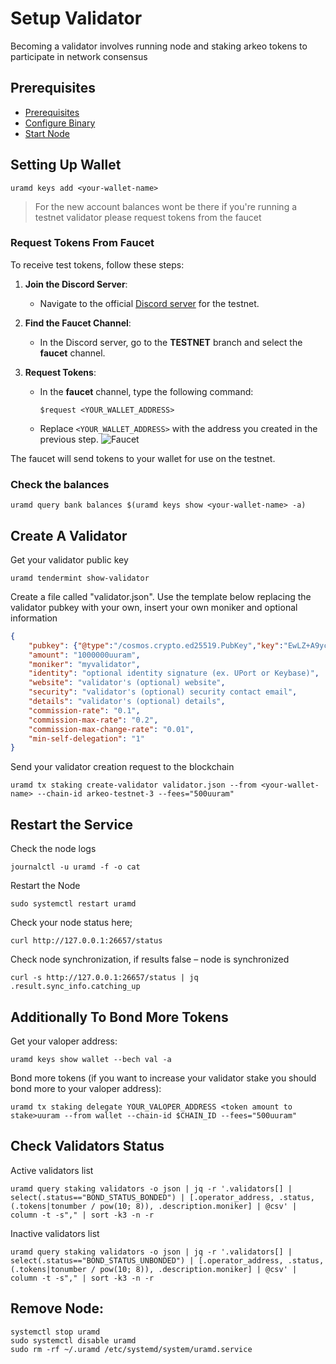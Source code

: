 # Setup Validator
Becoming a validator involves running node and staking arkeo tokens to participate in network consensus 

## Prerequisites

- [Prerequisites](./TESTNET.md#prerequisites) 
- [Configure Binary](./TESTNET.md#arkeo-binary)
- [Start Node](./TESTNET.md#configure-service)


## Setting Up Wallet 
```shell
uramd keys add <your-wallet-name>
```
> For the new account balances wont be there if you're running a testnet validator please request tokens from the faucet 

### Request Tokens From Faucet
To receive test tokens, follow these steps:

1. **Join the Discord Server**:
   - Navigate to the official [Discord server](https://discord.com/invite/BfEHpm6uFc) for the testnet.

2. **Find the Faucet Channel**:
   - In the Discord server, go to the **TESTNET** branch and select the **faucet** channel.

3. **Request Tokens**:
   - In the **faucet** channel, type the following command:
     ```
     $request <YOUR_WALLET_ADDRESS>
     ```
   - Replace `<YOUR_WALLET_ADDRESS>` with the address you created in the previous step.
     ![Faucet](../docs/img/faucet.png "Faucet")

The faucet will send tokens to your wallet for use on the testnet.


### Check the balances 
```shell
uramd query bank balances $(uramd keys show <your-wallet-name> -a)
```

## Create A Validator
Get your validator public key
```shell
uramd tendermint show-validator
```

Create a file called "validator.json". Use the template below replacing the validator pubkey with your own, insert your own moniker and optional information
```json
{
	"pubkey": {"@type":"/cosmos.crypto.ed25519.PubKey","key":"EwLZ+A9ycVsWxHNyuGLHr5Na2fV7mkSG0AYO7/vQHS4="},
	"amount": "1000000uuram",
	"moniker": "myvalidator",
	"identity": "optional identity signature (ex. UPort or Keybase)",
	"website": "validator's (optional) website",
	"security": "validator's (optional) security contact email",
	"details": "validator's (optional) details",
	"commission-rate": "0.1",
	"commission-max-rate": "0.2",
	"commission-max-change-rate": "0.01",
	"min-self-delegation": "1"
}
```

Send your validator creation request to the blockchain
```shell
uramd tx staking create-validator validator.json --from <your-wallet-name> --chain-id arkeo-testnet-3 --fees="500uuram"
```

## Restart the Service
Check the node logs 
```shell
journalctl -u uramd -f -o cat
```

Restart the Node
```shell
sudo systemctl restart uramd
```

Check your node status here;
```shell
curl http://127.0.0.1:26657/status
```

Check node synchronization, if results false – node is synchronized

```shell
curl -s http://127.0.0.1:26657/status | jq .result.sync_info.catching_up
```

## Additionally To Bond More Tokens
Get your valoper address:

```shell
uramd keys show wallet --bech val -a
```

Bond more tokens (if you want to increase your validator stake you should bond more to your valoper address):

```shell
uramd tx staking delegate YOUR_VALOPER_ADDRESS <token amount to stake>uuram --from wallet --chain-id $CHAIN_ID --fees="500uuram"
```

## Check Validators Status
Active validators list

```shell
uramd query staking validators -o json | jq -r '.validators[] | select(.status=="BOND_STATUS_BONDED") | [.operator_address, .status, (.tokens|tonumber / pow(10; 8)), .description.moniker] | @csv' | column -t -s"," | sort -k3 -n -r
```
Inactive validators list

```shell
uramd query staking validators -o json | jq -r '.validators[] | select(.status=="BOND_STATUS_UNBONDED") | [.operator_address, .status, (.tokens|tonumber / pow(10; 8)), .description.moniker] | @csv' | column -t -s"," | sort -k3 -n -r
```

## Remove Node:
```shell
systemctl stop uramd
sudo systemctl disable uramd
sudo rm -rf ~/.uramd /etc/systemd/system/uramd.service
```
